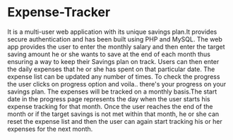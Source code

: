 # Expense-Tracker
It is a multi-user web application with its unique savings plan.It provides secure authentication and has been built using PHP and MySQL.
The web app provides the user to enter the monthly salary and then enter the target saving amount he or she wants to save at the end of each month 
thus ensuring a way to keep their Savings plan on track.  Users can then enter the daily expenses that he or she has spent on that particular date.
The expense list can be updated any number of times. To check the progress the user clicks on progress option and voila.. there's your progress on your savings plan.
The expenses will be tracked on a monthly basis.The start date in the progress page represents the day when the user starts his expense tracking for that month.
Once the user reaches the end of the month or if the target savings is not met within that month, he or she can reset the expense list and then the user can again 
start tracking his or her expenses for the next month.
